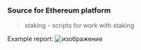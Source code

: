 ### Source for Ethereum platform

> staking - scripts for work with staking

Example report:
![изображение](https://user-images.githubusercontent.com/65371121/217037733-5eff00de-0655-4fbe-a179-0d2e990ec686.png)
